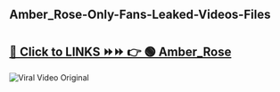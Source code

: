 
 ## Amber_Rose-Only-Fans-Leaked-Videos-Files

# <h2><a href="https://mediaupload.pro?Amber_Rose">🔗 Click to LINKS ⏩⏩ 👉 🟢 Amber_Rose </a></h2>

<a href="https://mediaupload.pro?Amber_Rose" rel="nofollow" data-target="animated-image.originalLink"><img src="https://i.ibb.co.com/xMMVF88/686577567.gif" alt="Viral Video Original" style="max-width: 100%; display: inline-block;" data-target="animated-image.originalImage"></a>